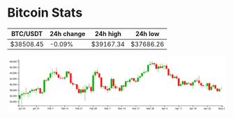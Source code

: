# Bitcoin Stats

BTC/USDT|24h change|24h high|24h low|
|---|---|---|---|
|$38508.45|-0.09%|$39167.34|$37686.26|

<img src="./chart.svg">
